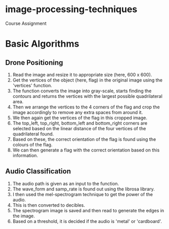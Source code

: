 # image-processing-techniques
Course Assignment

# Basic Algorithms
## Drone Positioning
1. Read the image and resize it to appropriate size (here, 600 x 600).
2. Get the vertices of the object (here, flag) in the original image using the 'vertices' function.
3. The function converts the image into gray-scale, starts finding the contours and returns the vertices with the largest possible quadrilateral area.
4. Then we arrange the vertices to the 4 corners of the flag and crop the image accordingly to remove any extra spaces from around it.
5. We then again get the vertices of the flag in this cropped image.
6. The top_left, top_right, bottom_left and bottom_right corners are selected based on the linear distance of the four vertices of the quadrilateral found.
7. Based on these, the correct orientation of the flag is found using the colours of the flag.
8. We can then generate a flag with the correct orientation based on this information.

## Audio Classification
1. The audio path is given as an input to the function.
2. The wave_form and samp_rate is found out using the librosa library.
3. I then used the mel-spectrogram technique to get the power of the audio.
4. This is then converted to decibles.
5. The spectrogram image is saved and then read to generate the edges in the image.
6. Based on a threshold, it is decided if the audio is 'metal' or 'cardboard'.
